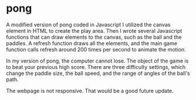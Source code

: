 # pong
A modified version of pong coded in Javascript
I utilized the canvas element in HTML to create the play area. Then I wrote several Javascript functions that can draw elements to the canvas, such as the ball and the paddles. A refresh function draws all the elements, and the main game function calls refresh around 200 times per second to animate the motion.

In my version of pong, the computer cannot lose. The object of the game is to beat your previous high score. There are three difficulty settings, which change the paddle size, the ball speed, and the range of angles of the ball's path.

The webpage is not responsive. That would be a good future update.
